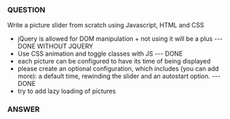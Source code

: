 ### QUESTION
Write a picture slider from scratch using Javascript, HTML and CSS
- jQuery is allowed for DOM manipulation + not using it will be a plus --- DONE WITHOUT JQUERY
- Use CSS animation and toggle classes with JS  --- DONE
- each picture can be configured to have its time of being displayed
- please create an optional configuration, which includes (you can add more): a default time, rewinding the slider and an autostart option. ---DONE
- try to add lazy loading of pictures


### ANSWER
